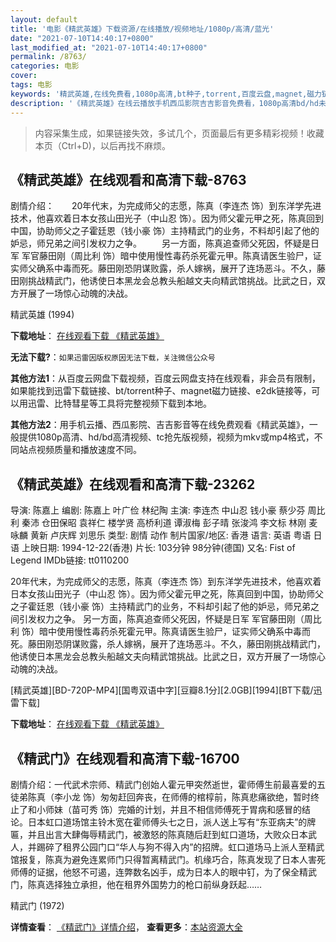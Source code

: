 ```yaml
---
layout: default
title: '电影《精武英雄》下载资源/在线播放/视频地址/1080p/高清/蓝光'
date: "2021-07-10T14:40:17+0800"
last_modified_at: "2021-07-10T14:40:17+0800"
permalink: /8763/
categories: 电影
cover:
tags: 电影
keywords: '精武英雄,在线免费看,1080p高清,bt种子,torrent,百度云盘,magnet,磁力链,迅雷下载资源'
description: '《精武英雄》在线云播放手机西瓜影院吉吉影音免费看，1080p高清bd/hd未删减完整版和tc抢先枪版，mkv/mp4格式，附带bt/torrent种子、magnet/磁力链、百度云盘、网盘资源迅雷下载链接'
---
```


>内容采集生成，如果链接失效，多试几个，页面最后有更多精彩视频！收藏本页（Ctrl+D)，以后再找不麻烦。


## 《精武英雄》在线观看和高清下载-8763

剧情介绍：　　20年代末，为完成师父的志愿，陈真（李连杰 饰）到东洋学先进技术，他喜欢着日本女孩山田光子（中山忍 饰）。因为师父霍元甲之死，陈真回到中国，协助师父之子霍廷恩（钱小豪 饰）主持精武门的业务，不料却引起了他的妒忌，师兄弟之间引发权力之争。 　　另一方面，陈真追查师父死因，怀疑是日军 军官藤田刚（周比利 饰）暗中使用慢性毒药杀死霍元甲。陈真请医生验尸，证实师父确系中毒而死。藤田刚恐阴谋败露，杀人嫁祸，展开了连场恶斗。不久，藤田刚挑战精武门，他诱使日本黑龙会总教头船越文夫向精武馆挑战。比武之日，双方开展了一场惊心动魄的决战。


精武英雄 (1994)

**下载地址**： [在线观看下载 《精武英雄》](https://www.btbtdy.me/btdy/dy10486.html) 


**无法下载?**：`如果迅雷因版权原因无法下载，关注微信公众号 `

**其他方法1**：从百度云网盘下载视频，百度云网盘支持在线观看，非会员有限制，如果能找到迅雷下载链接、bt/torrent种子、magnet磁力链接、e2dk链接等，可以用迅雷、比特彗星等工具将完整视频下载到本地。

**其他方法2**：用手机云播、西瓜影院、吉吉影音等在线免费观看《精武英雄》，一般提供1080p高清、hd/bd高清视频、tc抢先版视频，视频为mkv或mp4格式，不同站点视频质量和播放速度不同。


## 《精武英雄》在线观看和高清下载-23262

导演: 陈嘉上 编剧: 陈嘉上 叶广俭 林纪陶 主演: 李连杰 中山忍 钱小豪 蔡少芬 周比利 秦沛 仓田保昭 袁祥仁 楼学贤 高桥利道 谭淑梅 彭子晴 张浚鸿 李文标 林刚 麦咏麟 黄新 卢庆辉 刘思乐 类型: 剧情 动作 制片国家/地区: 香港 语言: 英语 粤语 日语 上映日期: 1994-12-22(香港) 片长: 103分钟 98分钟(德国) 又名: Fist of Legend IMDb链接: tt0110200

20年代末，为完成师父的志愿，陈真（李连杰 饰）到东洋学先进技术，他喜欢着日本女孩山田光子（中山忍 饰）。因为师父霍元甲之死，陈真回到中国，协助师父之子霍廷恩（钱小豪 饰）主持精武门的业务，不料却引起了他的妒忌，师兄弟之间引发权力之争。 另一方面，陈真追查师父死因，怀疑是日军 军官藤田刚（周比利 饰）暗中使用慢性毒药杀死霍元甲。陈真请医生验尸，证实师父确系中毒而死。藤田刚恐阴谋败露，杀人嫁祸，展开了连场恶斗。不久，藤田刚挑战精武门，他诱使日本黑龙会总教头船越文夫向精武馆挑战。比武之日，双方开展了一场惊心动魄的决战。


[精武英雄][BD-720P-MP4][国粤双语中字][豆瓣8.1分][2.0GB][1994][BT下载/迅雷下载]

**下载地址**： [在线观看下载 《精武英雄》](https://www.btdx8.com/torrent/fist_of_legend_1994.html) 


## 《精武门》在线观看和高清下载-16700

剧情介绍：一代武术宗师、精武门创始人霍元甲突然逝世，霍师傅生前最喜爱的五徒弟陈真（李小龙 饰）匆匆赶回奔丧，在师傅的棺椁前，陈真悲痛欲绝，暂时终止了和小师妹（苗可秀 饰）完婚的计划，并且不相信师傅死于胃病和感冒的结论。日本虹口道场馆主铃木宽在霍师傅头七之日，派人送上写有“东亚病夫”的牌匾，并且出言大肆侮辱精武门，被激怒的陈真随后赶到虹口道场，大败众日本武人，并踢碎了租界公园门口“华人与狗不得入内”的招牌。虹口道场马上派人至精武馆报复，陈真为避免连累师门只得暂离精武门。机缘巧合，陈真发现了日本人害死师傅的证据，他怒不可遏，连弊数名凶手，成为日本人的眼中钉，为了保全精武门，陈真选择独立承担，他在租界外国势力的枪口前纵身跃起……


精武门 (1972)

**详情查看**： [《精武门》详情介绍](/movie/16700/)， **查看更多**：[本站资源大全](/movie/t/all/)

